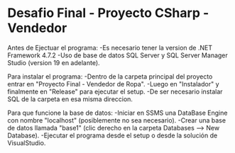 # Desafio Final - Proyecto CSharp - Vendedor

Antes de Ejectuar el programa: 
-Es necesario tener la version de .NET Framework 4.7.2
-Uso de base de datos SQL Server y SQL Server Manager Studio (version 19 en adelante).

Para instalar el programa:
-Dentro de la carpeta principal del proyecto entrar en "Proyecto Final - Vendedor de Ropa".
-Luego en "Instalador" y finalmente en "Release" para ejecutar el setup.
-De ser necesario instalar SQL de la carpeta en esa misma direccion.

Para que funcione la base de datos:
-Iniciar en SSMS una DataBase Engine con nombre "localhost" (posiblemente no sea necesario).
-Crear una base de datos llamada "base1" (clic derecho en la carpeta Databases --> New Database).
-Ejecutar el programa desde el setup o desde la solución de VisualStudio.
